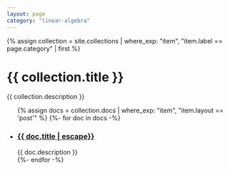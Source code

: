 ```yaml
---
layout: page
category: "linear-algebra"
---
```


{% assign collection = site.collections | where_exp: "item", "item.label == page.category" | first %}

<div class="home">
  <h1 class="page-heading">{{ collection.title }}</h1>
  <p class="post-list collapsible-description">{{ collection.description }}</p>
  <ul class="post-list collapsible-content">
  {% assign docs = collection.docs | where_exp: "item", "item.layout == 'post'" %}
  {%- for doc in docs -%}
    <li>
      <h3>
        <a class="post-link" href="{{ doc.url | relative_url }}">
        {{ doc.title | escape}}
        </a>
      </h3>
      {{ doc.description }}
    </li>
  {%- endfor -%}
  </ul>
</div>
